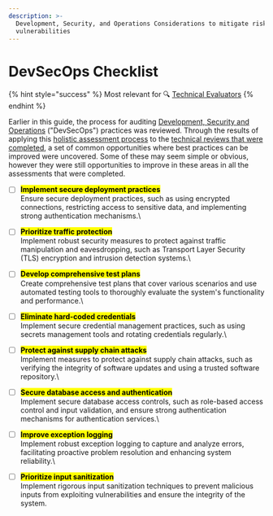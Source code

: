 ```yaml
---
description: >-
  Development, Security, and Operations Considerations to mitigate risks and
  vulnerabilities
---
```


# DevSecOps Checklist

{% hint style="success" %}
Most relevant for 🔍 [Technical Evaluators](../../../get-started.md#technical-evaluators)
{% endhint %}

Earlier in this guide, the process for auditing [Development, Security and Operations](../devsecops.md) ("DevSecOps") practices was reviewed. Through the results of applying this [holistic assessment process](../../holistic-audits-for-ict4d.md) to the [technical reviews that were completed](../../../partners/partner-assessments/), a set of common opportunities where best practices can be improved were uncovered. Some of these may seem simple or obvious, however they were still opportunities to improve in these areas in all the assessments that were completed.

* [ ] <mark style="background-color:yellow;">**Implement secure deployment practices**</mark> \
  Ensure secure deployment practices, such as using encrypted connections, restricting access to sensitive data, and implementing strong authentication mechanisms.\

* [ ] <mark style="background-color:yellow;">**Prioritize traffic protection**</mark>\
  Implement robust security measures to protect against traffic manipulation and eavesdropping, such as Transport Layer Security (TLS) encryption and intrusion detection systems.\

* [ ] <mark style="background-color:yellow;">**Develop comprehensive test plans**</mark>\
  Create comprehensive test plans that cover various scenarios and use automated testing tools to thoroughly evaluate the system's functionality and performance.\

* [ ] <mark style="background-color:yellow;">**Eliminate hard-coded credentials**</mark>\
  Implement secure credential management practices, such as using secrets management tools and rotating credentials regularly.\

* [ ] <mark style="background-color:yellow;">**Protect against supply chain attacks**</mark>\
  Implement measures to protect against supply chain attacks, such as verifying the integrity of software updates and using a trusted software repository.\

* [ ] <mark style="background-color:yellow;">**Secure database access and authentication**</mark>\
  Implement secure database access controls, such as role-based access control and input validation, and ensure strong authentication mechanisms for authentication services.\

* [ ] <mark style="background-color:yellow;">**Improve exception logging**</mark>\
  Implement robust exception logging to capture and analyze errors, facilitating proactive problem resolution and enhancing system reliability.\

* [ ] <mark style="background-color:yellow;">**Prioritize input sanitization**</mark>\
  Implement rigorous input sanitization techniques to prevent malicious inputs from exploiting vulnerabilities and ensure the integrity of the system.
